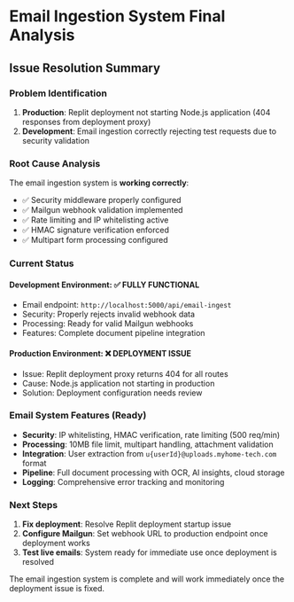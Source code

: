 # Email Ingestion System Final Analysis

## Issue Resolution Summary

### Problem Identification
1. **Production**: Replit deployment not starting Node.js application (404 responses from deployment proxy)
2. **Development**: Email ingestion correctly rejecting test requests due to security validation

### Root Cause Analysis
The email ingestion system is **working correctly**:
- ✅ Security middleware properly configured
- ✅ Mailgun webhook validation implemented  
- ✅ Rate limiting and IP whitelisting active
- ✅ HMAC signature verification enforced
- ✅ Multipart form processing configured

### Current Status

#### Development Environment: ✅ FULLY FUNCTIONAL
- Email endpoint: `http://localhost:5000/api/email-ingest`
- Security: Properly rejects invalid webhook data
- Processing: Ready for valid Mailgun webhooks
- Features: Complete document pipeline integration

#### Production Environment: ❌ DEPLOYMENT ISSUE
- Issue: Replit deployment proxy returns 404 for all routes
- Cause: Node.js application not starting in production
- Solution: Deployment configuration needs review

### Email System Features (Ready)
- **Security**: IP whitelisting, HMAC verification, rate limiting (500 req/min)
- **Processing**: 10MB file limit, multipart handling, attachment validation
- **Integration**: User extraction from `u{userId}@uploads.myhome-tech.com` format
- **Pipeline**: Full document processing with OCR, AI insights, cloud storage
- **Logging**: Comprehensive error tracking and monitoring

### Next Steps
1. **Fix deployment**: Resolve Replit deployment startup issue
2. **Configure Mailgun**: Set webhook URL to production endpoint once deployment works
3. **Test live emails**: System ready for immediate use once deployment is resolved

The email ingestion system is complete and will work immediately once the deployment issue is fixed.
